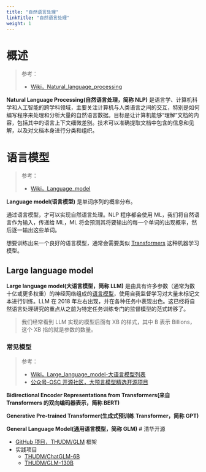 ```yaml
---
title: "自然语言处理"
linkTitle: "自然语言处理"
weight: 1
---
```


# 概述

> 参考：
>
> - [Wiki，Natural_language_processing](https://en.wikipedia.org/wiki/Natural_language_processing)

**Natural Language Processing(自然语言处理，简称 NLP)** 是语言学、计算机科学和人工智能的跨学科领域，主要关注计算机与人类语言之间的交互，特别是如何编写程序来处理和分析大量的自然语言数据。目标是让计算机能够“理解”文档的内容，包括其中的语言上下文细微差别。技术可以准确提取文档中包含的信息和见解，以及对文档本身进行分类和组织。

# 语言模型

> 参考：
>
> - [Wiki，Language_model](https://en.wikipedia.org/wiki/Language_model)

**Language model(语言模型)** 是单词序列的概率分布。

通过语言模型，才可以实现自然语言处理。NLP 程序都会使用 ML，我们将自然语言作为输入，传递给 ML，ML 将会预测其将要输出的每一个单词的出现概率，然后逐一输出这些单词。

想要训练出来一个良好的语言模型，通常会需要类似 [Transformers](/docs/12.人工智能/机器学习/Transformers.md) 这种机器学习模型。

## Large language model

**Large language model(大语言模型，简称 LLM)** 是由具有许多参数（通常为数十亿或更多权重）的神经网络组成的[语言模型](#语言模型)，使用自我监督学习对大量未标记文本进行训练。LLM 在 2018 年左右出现，并在各种任务中表现出色。这已经将自然语言处理研究的重点从之前为特定任务训练专门的监督模型的范式转移了。

> 我们经常看到 LLM 实现的模型后面有 XB 的样式，其中 B 表示 Billions，这个 XB 指的就是参数的数量。

### 常见模型

> 参考：
>
> - [Wiki，Large_language_model-大语言模型列表](https://en.wikipedia.org/wiki/Large_language_model#List_of_large_language_models)
> - [公众号-OSC 开源社区，大预言模型精选开源项目](https://mp.weixin.qq.com/s/wa55CHRNMeBUXl91WFJVpA)

**Bidirectional Encoder Representations from Transformers(来自 Transformers 的双向编码器表示，简称 BERT)**

**Generative Pre-trained Transformer(生成式预训练 Transformer，简称 GPT)**

**General Language Model(通用语言模型，简称 GLM)** # 清华开源

- [GitHub 项目，THUDM/GLM](https://github.com/THUDM/GLM) 框架
- 实践项目
  - [THUDM/ChatGLM-6B](https://github.com/THUDM/ChatGLM-6B)
  - [THUDM/GLM-130B](https://github.com/THUDM/GLM-130B)

